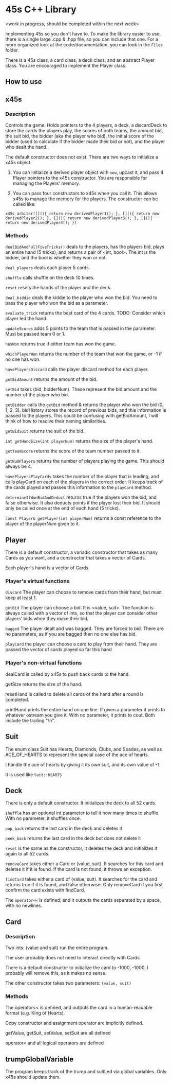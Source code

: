 # 45s C++ Library
<work in progress, should be completed within the next week>

Implementing 45s so you don't have to. To make the library easier to use, there is a single large .cpp & .hpp file, so you can include that one. For a more organized look at the code/documentation, you can look in the `Files` folder.

There is a 45s class, a card class, a deck class, and an abstract Player class. You are encouraged to implement the Player class.

## How to use
<put description of the example main>

## x45s
### Description
Controls the game. Holds pointers to the 4 players, a deck, a discardDeck to store the cards the players play, the scores of both teams, the amount bid, the suit bid, the bidder (aka the player who bid), the initial score of the bidder (used to calculate if the bidder made their bid or not), and the player who dealt the hand.

The default constructor does not exist. There are two ways to initialize a x45s object.

1. You can initialize a derived player object with `new`, upcast it, and pass 4 Player pointers to the x45s constructor. You are responsible for managing the Players' memory.

2. You can pass four constructors to x45s when you call it. This allows x45s to manage the memory for the players. The constructor can be called like:

`x45s arbiter([](){ return new derivedPlayer1(); }, [](){ return new derivedPlayer2(); }, [](){ return new derivedPlayer3(); }, [](){ return new derivedPlayer4(); })`

### Methods
`dealBidAndFullFiveTricks()` deals to the players, has the players bid, plays an entire hand (5 tricks), and returns a pair of <int, bool>. The int is the bidder, and the bool is whether they won or not.

`deal_players` deals each player 5 cards.

`shuffle` calls shuffle on the deck 10 times.

`reset` resets the hands of the player and the deck.

`deal_kiddie` deals the kiddie to the player who won the bid. You need to pass the player who won the bid as a parameter.

`evaluate_trick` returns the best card of the 4 cards. TODO: Consider which player led the hand.

`updateScores` adds 5 points to the team that is passed in the parameter. Must be passed team 0 or 1.

`hasWon` returns true if either team has won the game.

`whichPlayerWon` returns the number of the team that won the game, or -1 if no one has won.

`havePlayersDiscard` calls the player discard method for each player.

`getBidAmount` returns the amount of the bid.

`setBid` takes (bid, bidderNum). These represent the bid amount and the number of the player who bid.

`getBidder` calls the `getBid` method & returns the player who won the bid (0, 1, 2, 3). bidHistory stores the record of previous bids, and this information is passed to the players. This could be confusing with getBidAmount, I will think of how to resolve their naming similarities.

`getBidSuit` returns the suit of the bid.

`int getHandSize(int playerNum)` returns the size of the player's hand.

`getTeamScore` returns the score of the team number passed to it.

`getNumPlayers` returns the number of players playing the game. This should always be 4.

`havePlayersPlayCards` takes the number of the player that is leading, and calls playCard on each of the players in the correct order. It keeps track of the cards played and passes this information to the `playCard` method.

`determineIfWonBidAndDeduct` returns true if the players won the bid, and false otherwise. It also deducts points if the player lost their bid. It should only be called once at the end of each hand (5 tricks).

`const Player& getPlayer(int playerNum)` returns a const reference to the player of the playerNum given to it.

## Player
There is a default constructor, a variadic constructor that takes as many Cards as you want, and a constructor that takes a vector of Cards.

Each player's hand is a vector of Cards. 

### Player's virtual functions
`discard` The player can choose to remove cards from their hand, but must keep at least 1.

`getBid` The player can choose a bid. It is <value, suit>. The function is always called with a vector of ints, so that the player can consider other players' bids when they make their bid.

`bagged` The player dealt and was bagged. They are forced to bid. There are no parameters, as if you are bagged then no one else has bid.

`playCard` the player can choose a card to play from their hand. They are passed the vector of cards played so far this hand

### Player's non-virtual functions
dealCard is called by x45s to push back cards to the hand.

getSize returns the size of the hand.

resetHand is called to delete all cards of the hand after a round is completed.

printHand prints the entire hand on one line. If given a parameter it prints to whatever ostream you give it. With no parameter, it prints to cout. Both include the trailing "\n".

## Suit
The enum class Suit has Hearts, Diamonds, Clubs, and Spades, as well as ACE_OF_HEARTS to represent the special case of the ace of hearts.

I handle the ace of hearts by giving it its own suit, and its own value of -1.

It is used like `Suit::HEARTS`

## Deck
There is only a default constructor. It initializes the deck to all 52 cards.

`shuffle` has an optional int parameter to tell it how many times to shuffle. With no parameter, it shuffles once.

`pop_back` returns the last card in the deck and deletes it

`peek_back` returns the last card in the deck but does not delete it

`reset` is the same as the constructor, it deletes the deck and initializes it again to all 52 cards.

`removeCard` takes either a Card or (value, suit). It searches for this card and deletes it if it is found. If the card is not found, it throws an exception.

`findCard` takes either a card of (value, suit). It searches for the card and returns true if it is found, and false otherwise. Only removeCard if you first confirm the card exists with findCard.

The `operator<<` is defined, and it outputs the cards separated by a space, with no newlines.

## Card
### Description
Two ints: (value and suit) run the entire program.

The user probably does not need to interact directly with Cards.

There is a default constructor to initialize the card to -1000, -1000. I probably will remove this, as it makes no sense.

The other constructor takes two parameters: `(value, suit)`

### Methods
The operator<< is defined, and outputs the card in a human-readable format (e.g. King of Hearts).

Copy constructor and assignment operator are implicitly defined.

getValue, getSuit, setValue, setSuit are all defined

operator< and all logical operators are defined

## trumpGlobalVariable
The program keeps track of the trump and suitLed via global variables. Only x45s should update them.